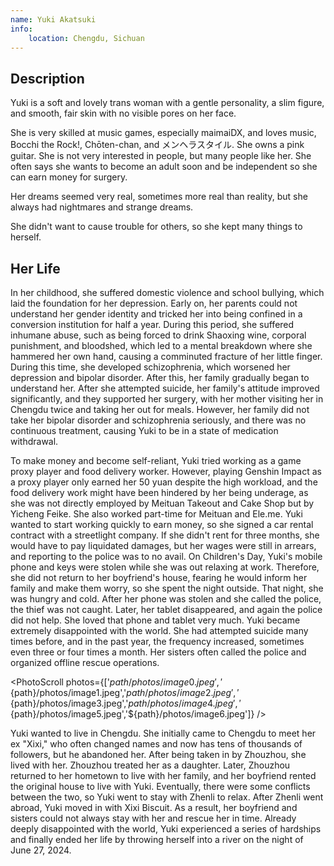 ```yaml
---
name: Yuki Akatsuki
info:
    location: Chengdu, Sichuan
---
```


## Description

Yuki is a soft and lovely trans woman with a gentle personality, a slim figure, and smooth, fair skin with no visible pores on her face.

She is very skilled at music games, especially maimaiDX, and loves music, Bocchi the Rock!, Chōten-chan, and メンヘラスタイル. She owns a pink guitar. She is not very interested in people, but many people like her. She often says she wants to become an adult soon and be independent so she can earn money for surgery.

Her dreams seemed very real, sometimes more real than reality, but she always had nightmares and strange dreams.

She didn't want to cause trouble for others, so she kept many things to herself.

## Her Life

In her childhood, she suffered domestic violence and school bullying, which laid the foundation for her depression. Early on, her parents could not understand her gender identity and tricked her into being confined in a conversion institution for half a year. During this period, she suffered inhumane abuse, such as being forced to drink Shaoxing wine, corporal punishment, and bloodshed, which led to a mental breakdown where she hammered her own hand, causing a comminuted fracture of her little finger. During this time, she developed schizophrenia, which worsened her depression and bipolar disorder. After this, her family gradually began to understand her. After she attempted suicide, her family's attitude improved significantly, and they supported her surgery, with her mother visiting her in Chengdu twice and taking her out for meals. However, her family did not take her bipolar disorder and schizophrenia seriously, and there was no continuous treatment, causing Yuki to be in a state of medication withdrawal.

To make money and become self-reliant, Yuki tried working as a game proxy player and food delivery worker. However, playing Genshin Impact as a proxy player only earned her 50 yuan despite the high workload, and the food delivery work might have been hindered by her being underage, as she was not directly employed by Meituan Takeout and Cake Shop but by Yicheng Feike. She also worked part-time for Meituan and Ele.me. Yuki wanted to start working quickly to earn money, so she signed a car rental contract with a streetlight company. If she didn't rent for three months, she would have to pay liquidated damages, but her wages were still in arrears, and reporting to the police was to no avail. On Children's Day, Yuki's mobile phone and keys were stolen while she was out relaxing at work. Therefore, she did not return to her boyfriend's house, fearing he would inform her family and make them worry, so she spent the night outside. That night, she was hungry and cold. After her phone was stolen and she called the police, the thief was not caught. Later, her tablet disappeared, and again the police did not help. She loved that phone and tablet very much. Yuki became extremely disappointed with the world. She had attempted suicide many times before, and in the past year, the frequency increased, sometimes even three or four times a month. Her sisters often called the police and organized offline rescue operations.

<PhotoScroll photos={['${path}/photos/image0.jpeg','${path}/photos/image1.jpeg','${path}/photos/image2.jpeg','${path}/photos/image3.jpeg','${path}/photos/image4.jpeg','${path}/photos/image5.jpeg','${path}/photos/image6.jpeg']} />

Yuki wanted to live in Chengdu. She initially came to Chengdu to meet her ex "Xixi," who often changed names and now has tens of thousands of followers, but he abandoned her. After being taken in by Zhouzhou, she lived with her. Zhouzhou treated her as a daughter. Later, Zhouzhou returned to her hometown to live with her family, and her boyfriend rented the original house to live with Yuki. Eventually, there were some conflicts between the two, so Yuki went to stay with Zhenli to relax. After Zhenli went abroad, Yuki moved in with Xixi Biscuit. As a result, her boyfriend and sisters could not always stay with her and rescue her in time. Already deeply disappointed with the world, Yuki experienced a series of hardships and finally ended her life by throwing herself into a river on the night of June 27, 2024.
